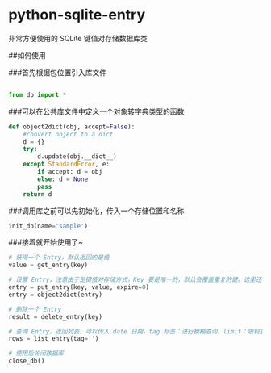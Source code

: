 # python-sqlite-entry
非常方便使用的 SQLite 键值对存储数据库类

##如何使用

###首先根据包位置引入库文件
```python

from db import *

```
###可以在公共库文件中定义一个对象转字典类型的函数
```python
def object2dict(obj, accept=False):
    #convert object to a dict
    d = {}
    try:
        d.update(obj.__dict__)
    except StandardError, e:
        if accept: d = obj
        else: d = None
        pass
    return d

```
###调用库之前可以先初始化，传入一个存储位置和名称
```python
init_db(name='sample')
```
###接着就开始使用了~
```python
# 获得一个 Entry，默认返回的是值
value = get_entry(key)

# 设置 Entry，注意由于是键值对存储方式，Key 要是唯一的，默认会覆盖重复的健。这里还可以传入 expire 指定过期时间(单位:秒，0表示不过期)
entry = put_entry(key, value, expire=0)
entry = object2dict(entry)

# 删除一个 Entry
result = delete_entry(key)

# 查询 Entry，返回列表，可以传入 date 日期，tag 标签：进行模糊查询，limit：限制查询行数。
rows = list_entry(tag='')

# 使用后关闭数据库
close_db()
```
